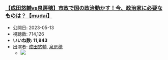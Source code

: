### [【成田悠輔vs泉房穂】市政で国の政治動かす！今、政治家に必要なものは？【mudai】](https://www.youtube.com/watch?v=mQSzJZUVAio)
-   公開日: 2023-05-13
-   視聴数: 714,126
-   **いいね数: 11,943**
-   出演者: [成田悠輔](/rehacq_fan/people/成田悠輔 "wikilink"), [泉房穂](/rehacq_fan/people/泉房穂 "wikilink")
    - [![](https://img.youtube.com/vi/mQSzJZUVAio/hqdefault.jpg)](https://www.youtube.com/watch?v=mQSzJZUVAio)
